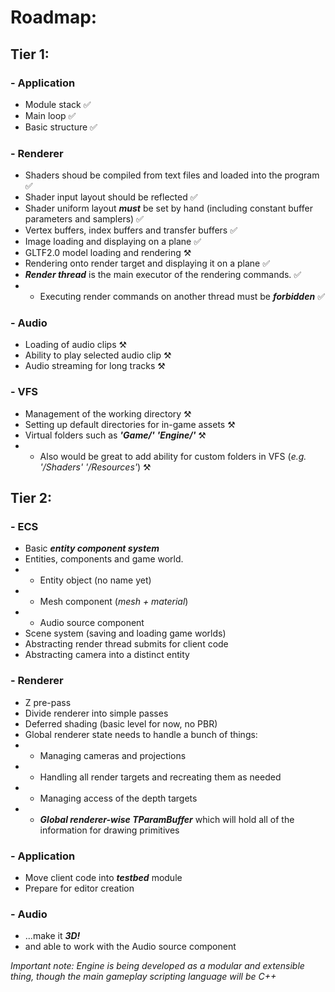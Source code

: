 Roadmap:
===============================
## Tier 1:

### - Application
* Module stack ✅
* Main loop ✅
* Basic structure ✅

### - Renderer
* Shaders shoud be compiled from text files and loaded into the program ✅
* Shader input layout should be reflected ✅
* Shader uniform layout ***must*** be set by hand (including constant buffer parameters and samplers) ✅
* Vertex buffers, index buffers and transfer buffers ✅
* Image loading and displaying on a plane ✅
* GLTF2.0 model loading and rendering ⚒️
* Rendering onto render target and displaying it on a plane ✅
* ***Render thread*** is the main executor of the rendering commands. ✅ 
* * Executing render commands on another thread must be ***forbidden*** ✅

### - Audio
* Loading of audio clips ⚒️
* Ability to play selected audio clip ⚒️
* Audio streaming for long tracks ⚒️

### - VFS
* Management of the working directory ⚒️
* Setting up default directories for in-game assets ⚒️
* Virtual folders such as ***'Game/'*** ***'Engine/'*** ⚒️ 
* * Also would be great to add ability for custom folders in VFS (*e.g. '/Shaders' '/Resources'*) ⚒️

## Tier 2:

### - ECS
* Basic ***entity component system***
* Entities, components and game world.
* * Entity object (no name yet)
* * Mesh component (*mesh + material*)
* * Audio source component
* Scene system (saving and loading game worlds)
* Abstracting render thread submits for client code
* Abstracting camera into a distinct entity

### - Renderer
* Z pre-pass
* Divide renderer into simple passes
* Deferred shading (basic level for now, no PBR)
* Global renderer state needs to handle a bunch of things:
* * Managing cameras and projections
* * Handling all render targets and recreating them as needed
* * Managing access of the depth targets
* * ***Global renderer-wise TParamBuffer*** which will hold all of the information for drawing primitives

### - Application
 * Move client code into ***testbed*** module
 * Prepare for editor creation

### - Audio

* ...make it ***3D!***
* and able to work with the Audio source component

*Important note: Engine is being developed as a modular and extensible thing, though the main gameplay scripting language will be C++*